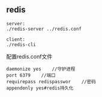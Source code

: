 ## redis

```
server:
./redis-server ../redis.conf

client:
./redis-cli
```

配置redis.conf文件

```
daemonize yes    //守护进程
port 6379    //端口
requirepass redispasswor    //密码
appendonly yes#redis持久化
```

